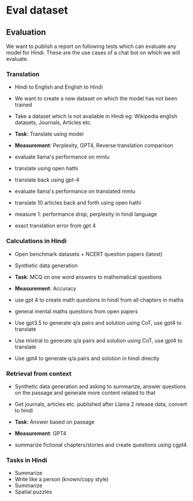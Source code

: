 # Eval dataset

## Evaluation

We want to publish a report on following tests which can evaluate any model for Hindi. These are the use cases of a chat bot on which we will evaluate.

### Translation

- Hindi to English and English to Hindi
- We want to create a new dataset on which the model has not been trained
- Take a dataset which is not available in Hindi eg: Wikipedia english datasets, Journals, Articles etc.
- **Task**: Translate using model
- **Measurement**: Perplexity, GPT4, Reverse translation comparison

- evaluate llama's performance on mmlu
- translate using open hathi
- translate back using gpt-4
- evaluate llama's performance on translated mmlu
- translate 10 articles back and forth using open hathi
- measure 1: performance drop, perplexity in hindi language
- exact translation error from gpt 4

### Calculations in Hindi

- Open benchmark datasets + NCERT question papers (latest)
- Synthetic data generation
- **Task**: MCQ on one word answers to mathematical questions
- **Measurement**: Accuracy

- use gpt 4 to create math questions in hindi from all chapters in maths
- general mental maths questions from open papers
- Use gpt3.5 to generate q/a pairs and solution using CoT, use gpt4 to translate
- Use mixtral to generate q/a pairs and solution using CoT, use gpt4 to translate
- Use gpt4 to generate q/a pairs and solution in hindi directly

### Retrieval from context

- Synthetic data generation and asking to summarize, answer questions on the passage and generate more content related to that
- Get journals, articles etc. published after Llama 2 release data, convert to hindi
- **Task**: Answer based on passage
- **Measurement**: GPT4

- summarize fictional chapters/stories and create questions using cgpt4

### Tasks in Hindi

- Summarize
- Write like a person (known/copy style)
- Summarize
- Spatial puzzles

